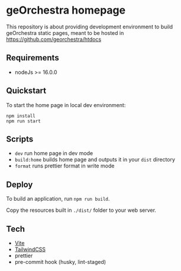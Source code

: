 # geOrchestra homepage

This repository is about providing development environment to build geOrchestra static pages, meant to be hosted in https://github.com/georchestra/htdocs

## Requirements

- nodeJs >= 16.0.0

## Quickstart

To start the home page in local dev environment:

```
npm install
npm run start
```

## Scripts

- `dev` run home page in dev mode
- `build:home` builds home page and outputs it in your `dist` directory
- `format` runs prettier format in write mode

## Deploy

To build an application, run `npm run build`.

Copy the resources built in `./dist/` folder to your web server.

## Tech

- [Vite](https://vitejs.dev/)
- [TailwindCSS](https://tailwindcss.com/)
- prettier
- pre-commit hook (husky, lint-staged)
